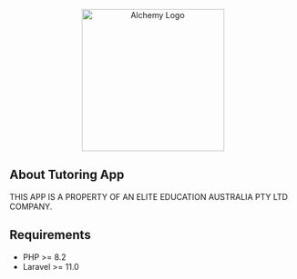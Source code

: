 <p align="center"><a href="https://alchemytuition.com.au" target="_blank"><img src="https://encrypted-tbn0.gstatic.com/images?q=tbn:ANd9GcSTNot1_49scxxiwKNgwW9zEFaqrADSrYjZV6_ALZ_3MyV-fX5I7cLcLl0MuxfniLAhGNY&usqp=CAU" width="250" alt="Alchemy Logo"></a></p>


## About Tutoring App

THIS APP IS A PROPERTY OF AN ELITE EDUCATION AUSTRALIA PTY LTD COMPANY.

## Requirements

- PHP >= 8.2
- Laravel >= 11.0

